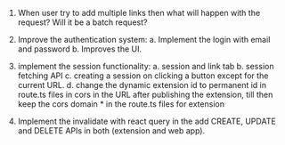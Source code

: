 1. When user try to add multiple links then what will happen with the request? Will it be a batch request?

1. Improve the authentication system:
   a. Implement the login with email and password
   b. Improves the UI.
1. implement the session functionality:
   a. session and link tab
   b. session fetching API
   c. creating a session on clicking a button except for the current URL.
   d. change the dynamic extension id to permanent id in route.ts files in cors in the URL after publishing the extension, till then keep the cors domain \* in the route.ts files for extension
1. Implement the invalidate with react query in the add CREATE, UPDATE and DELETE APIs in both (extension and web app).
